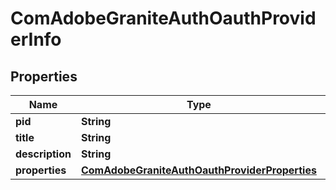 

# ComAdobeGraniteAuthOauthProviderInfo

## Properties

Name | Type | Description | Notes
------------ | ------------- | ------------- | -------------
**pid** | **String** |  |  [optional]
**title** | **String** |  |  [optional]
**description** | **String** |  |  [optional]
**properties** | [**ComAdobeGraniteAuthOauthProviderProperties**](ComAdobeGraniteAuthOauthProviderProperties.md) |  |  [optional]



